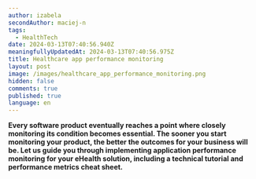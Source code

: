 ```yaml
---
author: izabela
secondAuthor: maciej-n
tags:
  - HealthTech
date: 2024-03-13T07:40:56.940Z
meaningfullyUpdatedAt: 2024-03-13T07:40:56.975Z
title: Healthcare app performance monitoring
layout: post
image: /images/healthcare_app_performance_monitoring.png
hidden: false
comments: true
published: true
language: en
---
```

**Every software product eventually reaches a point where closely monitoring its condition becomes essential. The sooner you start monitoring your product, the better the outcomes for your business will be. Let us guide you through implementing application performance monitoring for your eHealth solution, including a technical tutorial and performance metrics cheat sheet.**